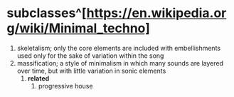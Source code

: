# subclasses^[https://en.wikipedia.org/wiki/Minimal_techno]
1. skeletalism; only the core elements are included with embellishments used only for the sake of variation within the song
2. massification; a style of minimalism in which many sounds are layered over time, but with little variation in sonic elements
	1. **related**
		1. progressive house